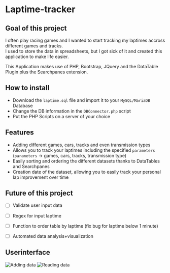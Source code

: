 # Laptime-tracker

## Goal of this project
I often play racing games and I wanted to start tracking my laptimes accross different games and tracks.  
I used to store the data in spreadsheets,  but I got sick of it and created this application to make life easier.  

This Application makes use of PHP, Bootstrap, JQuery and the DataTable Plugin plus the Searchpanes extension.

## How to install
- Download the `laptime.sql` file and import it to your `MySQL/MariaDB` Database   
- Change the DB information in the `DBConnector.php` script  
- Put the PHP Scripts on a server of your choice  

## Features
- Adding different games, cars, tracks and even transmission types  
- Allows you to track your laptimes including the specified `parameters` (`parameters` -> games, cars, tracks, transmission type)
- Easily sorting and ordering the different datasets thanks to DataTables and Searchpanes  
- Creation date of the dataset, allowing you to easily track your personal lap improvement over time

## Future of this project
- [ ] Validate user input data
- [ ] Regex for input laptime
- [ ] Function to order table by laptime (fix bug for laptime below 1 minute)
- [ ] Automated data analysis+visualization


## Userinterface
![Adding data](https://i.imgur.com/3zJBs4B.png)
![Reading data](https://i.imgur.com/DVwFutl.png)
